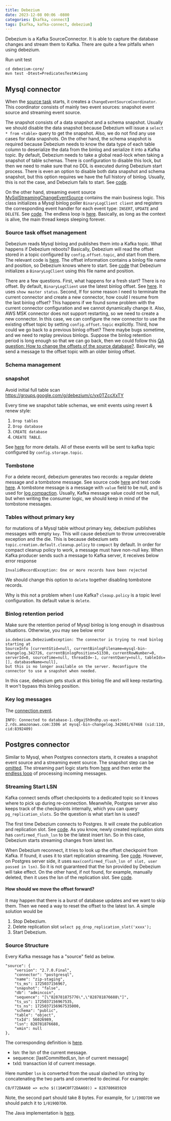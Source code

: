 ```yaml
---
title: Debezium
date: 2023-12-08 00:06 -0800
categories: [kafka, connect]
tags: [kafka, kafka-connect, debezium]
---
```


Debezium is a Kafka SourceConnector. It is able to capture the database changes
and stream them to Kafka. There are quite a few pitfalls when using debezium.

Run unit test

```
cd debezium-core/
mvn test -Dtest=PredicatesTest#xiong
```

## Mysql connector

When the
[source task](https://github.com/debezium/debezium/blob/ddf422e1fbfc38361612ee12bebd03e65f208d0f/debezium-connector-mysql/src/main/java/io/debezium/connector/mysql/MySqlConnectorTask.java#L44-L44)
starts, it creates a `ChangeEventSourceCoordinator`. This coordinator consists
of mainly two event sources: snapshot event source and streaming event source.

The snapshot consists of a data snapshot and a schema snapshot. Usually we
should disable the data snapshot because Debezium will issue a
`select * from <table>` query to get the snapshot. Also, we do not find any use
cases for data snapshots. On the other hand, the schema snapshot is required
because Debezium needs to know the data type of each table column to
deserialize the data from the binlog and serialize it into a Kafka topic. By
default, Debezium needs to take a global read-lock when taking a snapshot of
table schemas. There is configuration to disable this lock, but then we need to
make sure that no DDL is executed during Debezium start process. There is even
an option to disable both data snapshot and schema snapshot, but this option
requires we have the full history of binlog. Usually, this is not the case, and
Debezium fails to start. See
[code](https://github.com/debezium/debezium/blob/ddf422e1fbfc38361612ee12bebd03e65f208d0f/debezium-connector-mysql/src/main/java/io/debezium/connector/mysql/MySqlConnectorTask.java#L381-L381).

On the other hand, streaming event source
[MySqlStreamingChangeEventSource](https://github.com/debezium/debezium/blob/5941541f6b76c595b554e6721480f5dd955ba519/debezium-connector-mysql/src/main/java/io/debezium/connector/mysql/MySqlStreamingChangeEventSource.java#L99-L99)
contains the main business logic. This class initializes a Mysql binlog poller
`BinaryLogClient client` and registers the corresponding event handler for each
event type: `INSERT`, `UPDATE` and `DELETE`. See
[code](https://github.com/debezium/debezium/blob/5941541f6b76c595b554e6721480f5dd955ba519/debezium-connector-mysql/src/main/java/io/debezium/connector/mysql/MySqlStreamingChangeEventSource.java#L928-L928).
The endless loop is
[here](https://github.com/debezium/debezium/blob/5941541f6b76c595b554e6721480f5dd955ba519/debezium-connector-mysql/src/main/java/io/debezium/connector/mysql/MySqlStreamingChangeEventSource.java#L1033-L1033).
Basically, as long as the context is alive, the main thread keeps sleeping
forever.

### Source task offset management

Debezium reads Mysql binlog and publishes them into a Kafka topic. What happens
if Debezium reboots? Basically, Debezium will read the offset stored in a topic
configured by `config.offset.topic`, and start from there. The relevant code is
[here](https://github.com/debezium/debezium/blob/ddf422e1fbfc38361612ee12bebd03e65f208d0f/debezium-connector-mysql/src/main/java/io/debezium/connector/mysql/MySqlConnectorTask.java#L82-L82).
The offset information contains a binlog file name and position, so Debezium
knows where to start. See
[code](https://github.com/debezium/debezium/blob/ddf422e1fbfc38361612ee12bebd03e65f208d0f/debezium-connector-mysql/src/main/java/io/debezium/connector/mysql/MySqlStreamingChangeEventSource.java#L970-L970)
that Debezium initializes a `BinaryLogClient` using this file name and
position.

There are a few questions. First, what happens for a fresh start? There is no
offset. By default, `BinaryLogClient` use the latest binlog offset. See
[here](https://github.com/shyiko/mysql-binlog-connector-java/blob/dd710a5466381faa57442977b24fceff56a0820e/src/main/java/com/github/shyiko/mysql/binlog/BinaryLogClient.java#L933-L933).
It uses `show master status`. Second, If for some reason I need to terminate
the current connector and create a new connector, how could I resume from the
last binlog offset? This happens if we found some problem with the current
connector configuration and we cannot dynamically change it. Also, AWS MSK
connector does not support restarting, so we need to create a new connector. In
this case, we can configure the new connector to use the existing offset topic
by setting `config.offset.topic` explicitly. Third, how could we go back to a
previous binlog offset? There maybe bugs sometime, and we need to replay
previous binlogs. Suppose the binlog retention period is long enough so that we
can go back, then we could follow this
[QA question: How to change the offsets of the source database?](https://debezium.io/documentation/faq/#how_to_change_the_offsets_of_the_source_database).
Basically, we send a message to the offset topic with an older binlog offset.

### Schema management

### snapshot

Avoid initial full table scan
https://groups.google.com/g/debezium/c/yx0TZccXxTY

Every time we snapshot table schemas, we emit events using revert & renew
style:

1. `Drop tables`
2. `Drop database`
3. `CREATE database`
4. `CREATE TABLE`.

See
[here](https://github.com/debezium/debezium/blob/ddf422e1fbfc38361612ee12bebd03e65f208d0f/debezium-connector-mysql/src/main/java/io/debezium/connector/mysql/MySqlSnapshotChangeEventSource.java#L302-L302)
for more details. All of these events will be sent to kafka topic configured by
`config.storage.topic`.

### Tombstone

For a delete record, debezium generates two records: a regular delete message
and a tombstone message. See source code
[here](https://github.com/debezium/debezium/blob/5941541f6b76c595b554e6721480f5dd955ba519/debezium-core/src/main/java/io/debezium/pipeline/EventDispatcher.java#L423-L423)
and test code
[here](https://github.com/debezium/debezium/blob/5941541f6b76c595b554e6721480f5dd955ba519/debezium-connector-mysql/src/test/java/io/debezium/connector/mysql/MySqlConnectorIT.java#L1481-L1481).
A tombstone message is a message with `value` field to be null, and is used for
[log compaction](https://kafka.apache.org/documentation/#compaction). Usually,
Kafka message value could not be null, but when writing the consumer logic, we
should keep in mind of the tombstone messages.

### Tables without primary key

for mutations of a Mysql table without primary key, debezium publishes messages
with empty `key`. This will cause debezium to throw unrecoverable exception and
the die. This is because debezium sets `topic.creation.default.cleanup.policy`
to `compact` by default. In order for compact cleanup policy to work, a message
must have non-null key. When Kafka producer sends such a message to Kafka
server, it receives below error response

```
InvalidRecordException: One or more records have been rejected
```

We should change this option to `delete` together disabling tombstone records.

Why is this not a problem when I use Kafka? `cleaup.policy` is a topic level
configuration. Its default value is `delete`.

### Binlog retention period

Make sure the retention period of Mysql binlog is long enough in disastrous
situations. Otherwise, you may see below error

```
io.debezium.DebeziumException: The connector is trying to read binlog starting at
SourceInfo [currentGtid=null, currentBinlogFilename=mysql-bin-changelog.342726, currentBinlogPosition=51330, currentRowNumber=0, serverId=0, sourceTime=null, threadId=-1, currentQuery=null, tableIds=[], databaseName=null],
but this is no longer available on the server. Reconfigure the connector to use a snapshot when needed.
```

In this case, debezium gets stuck at this binlog file and will keep restarting.
It won't bypass this binlog position.

### Key log messages

The
[connection event](https://github.com/shyiko/mysql-binlog-connector-java/blob/dd710a5466381faa57442977b24fceff56a0820e/src/main/java/com/github/shyiko/mysql/binlog/BinaryLogClient.java#L604).

```
INFO: Connected to database-1.c0gaj5h9ndhp.us-east-2.rds.amazonaws.com:3306 at mysql-bin-changelog.342601/67468 (sid:110, cid:8392409)
```

## Postgres connector

Similar to Mysql, when Postgres connectors starts, it creates a snapshot event
source and a streaming event source. The snapshot step can be
[omitted](https://github.com/debezium/debezium/blob/493e1e23b0633a4e4d990e43733e249343599af5/debezium-core/src/main/java/io/debezium/pipeline/ChangeEventSourceCoordinator.java#L195-L195).
The streaming part logic starts from
[here](https://github.com/debezium/debezium/blob/493e1e23b0633a4e4d990e43733e249343599af5/debezium-connector-postgres/src/main/java/io/debezium/connector/postgresql/PostgresStreamingChangeEventSource.java#L120-L120)
and then enter the
[endless loop](https://github.com/debezium/debezium/blob/493e1e23b0633a4e4d990e43733e249343599af5/debezium-connector-postgres/src/main/java/io/debezium/connector/postgresql/PostgresStreamingChangeEventSource.java#L218-L218)
of processing incoming messages.

### Streaming Start LSN

Kafka connect sends offset checkpoints to a dedicated topic so it knows where
to pick up during re-connection. Meanwhile, Postgres server also keeps track of
the checkpoints internally, which you can query `pg_replication_slots`. So the
question is what start lsn is used?

The first time Debezium connects to Postgres. It will create the publication
and replication slot. See
[code](https://github.com/debezium/debezium/blob/493e1e23b0633a4e4d990e43733e249343599af5/debezium-connector-postgres/src/main/java/io/debezium/connector/postgresql/connection/PostgresReplicationConnection.java#L488-L488).
As you know, newly created replication slots has `confirmed_flush_lsn` to be
the latest insert lsn. So in this case, Debezium starts streaming changes from
latest lsn.

When Debezium reconnect, it tries to look up the offset checkpoint from Kafka.
If found, it uses it to start replication streaming. See
[code](https://github.com/debezium/debezium/blob/493e1e23b0633a4e4d990e43733e249343599af5/debezium-connector-postgres/src/main/java/io/debezium/connector/postgresql/PostgresStreamingChangeEventSource.java#L143-L143).
However, on Postgres server side, it uses
`max(confirmed_flush_lsn of slot, user passed in lsn)`. So it is not guaranteed
that the lsn provided by Debezium will take effect. On the other hand, if not
found, for example, manually deleted, then it uses the lsn of the replication
slot. See
[code](https://github.com/debezium/debezium/blob/493e1e23b0633a4e4d990e43733e249343599af5/debezium-connector-postgres/src/main/java/io/debezium/connector/postgresql/connection/PostgresReplicationConnection.java#L341-L341).

#### How should we move the offset forward?

It may happen that there is a burst of database updates and we want to skip
them. Then we need a way to reset the offset to the latest lsn. A simple
solution would be

1. Stop Debezium.
2. Delete replication slot `select pg_drop_replication_slot('xxxx');`
3. Start Debezium.

### Source Structure

Every Kafka message has a "source" field as below.

```
"source": {
	"version": "2.7.0.Final",
	"connector": "postgresql",
	"name": "zip-staging",
	"ts_ms": 1725037156967,
	"snapshot": "false",
	"db": "admincoin",
	"sequence": "[\"828781875776\",\"828781876688\"]",
	"ts_us": 1725037156967535,
	"ts_ns": 1725037156967535000,
	"schema": "public",
	"table": "object",
	"txId": 56026989,
	"lsn": 828781876688,
	"xmin": null
},
```

The corresponding definition is
[here](https://github.com/debezium/debezium/blob/493e1e23b0633a4e4d990e43733e249343599af5/debezium-connector-postgres/src/main/java/io/debezium/connector/postgresql/SourceInfo.java#L77-L77).

- lsn: the lsn of the current message.
- sequence: [lastCommittedLsn, lsn of current message]
- txId: transaction Id of current message.

Here number `lsn` is converted from the usual slashed lsn string by
concatenating the two parts and converted to decimal. For example:

```
C0/F72DAA60 => echo $((16#C0F72DAA60)) = 828780685920
```

Note, the second part should take 8 bytes. For example, for `1/190D7D0` we
should patch it to `1/0190D7D0`.

The Java implementation is
[here](https://github.com/pgjdbc/pgjdbc/blob/e33be5c0481c22f4242a5d7ef2d2c09c8a17179f/pgjdbc/src/main/java/org/postgresql/replication/LogSequenceNumber.java#L44-L44).
